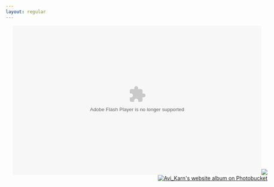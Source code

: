 ```yaml
---
layout: regular
---
```

<div style="width:700px;text-align:right;"><embed width="700" height="400" style="max-width:95%" src="http://pic2.pbsrc.com/flash/rss_slideshow.swf" flashvars="rssFeed=http%3A%2F%2Ffeed280.photobucket.com%2Falbums%2Fkk193%2FAvi_Karn%2Fwebsite%2Ffeed.rss" type="application/x-shockwave-flash" wmode="transparent" /><a href="javascript:void(0);" target="_blank"><img src="http://pic.photobucket.com/share/icons/embed/btn_geturs.gif" style="border:none;" /></a><a href="http://s280.photobucket.com/user/Avi_Karn/library/website" target="_blank"><img src="http://pic.photobucket.com/share/icons/embed/btn_viewall.gif" style="border:none;" alt="Avi_Karn&#039;s website album on Photobucket" /></a></div>
